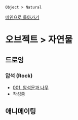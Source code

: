 ```
Object > Natural
```
[메인으로 돌아가기](/README.md)

# 오브젝트 > 자연물 

## 드로잉

### 암석 (Rock)
- [001. 암석문과 나무](/Object-Natural/Rock-001.md)
- 작성중

## 애니메이팅
